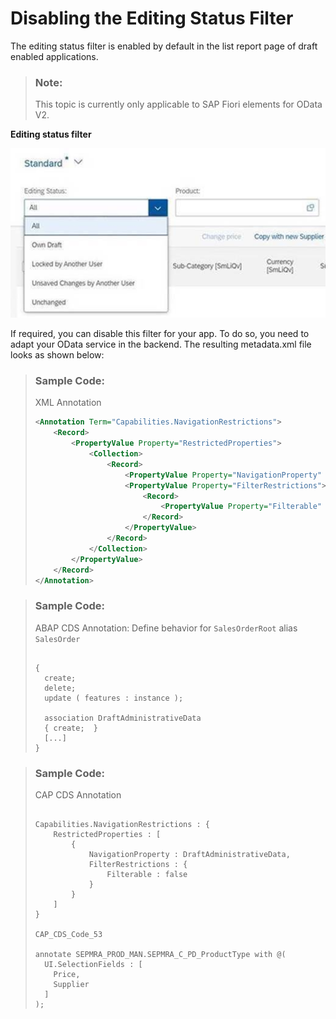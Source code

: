 <!-- loio8eb695ac473b4ab0a726e4021ce35cf4 -->

# Disabling the Editing Status Filter

The editing status filter is enabled by default in the list report page of draft enabled applications.

> ### Note:  
> This topic is currently only applicable to SAP Fiori elements for OData V2.

   
  
**Editing status filter**

 ![](images/Editing_Status_Filter_d6891a2.png "Editing status filter") 

If required, you can disable this filter for your app. To do so, you need to adapt your OData service in the backend. The resulting metadata.xml file looks as shown below:

> ### Sample Code:  
> XML Annotation
> 
> ```xml
> <Annotation Term="Capabilities.NavigationRestrictions">
>     <Record>
>         <PropertyValue Property="RestrictedProperties">
>             <Collection>
>                 <Record>
>                     <PropertyValue Property="NavigationProperty" NavigationPropertyPath="DraftAdministrativeData" />
>                     <PropertyValue Property="FilterRestrictions">
>                         <Record>
>                             <PropertyValue Property="Filterable" Bool="false" />
>                         </Record>
>                     </PropertyValue>
>                 </Record>
>             </Collection>
>         </PropertyValue>
>     </Record>
> </Annotation>
> ```

> ### Sample Code:  
> ABAP CDS Annotation: Define behavior for `SalesOrderRoot` alias `SalesOrder`
> 
> ```
> 
> {
>   create;
>   delete;
>   update ( features : instance );
>  
>   association DraftAdministrativeData
>   { create;  }
>   [...]
> }
> 
> ```

> ### Sample Code:  
> CAP CDS Annotation
> 
> ```
> 
> Capabilities.NavigationRestrictions : {
>     RestrictedProperties : [
>         {
>             NavigationProperty : DraftAdministrativeData,
>             FilterRestrictions : {
>                 Filterable : false
>             }
>         }
>     ]
> }
> 
> CAP_CDS_Code_53
> 
> annotate SEPMRA_PROD_MAN.SEPMRA_C_PD_ProductType with @(
>   UI.SelectionFields : [
>     Price,
>     Supplier
>   ]
> );
> 
> ```

